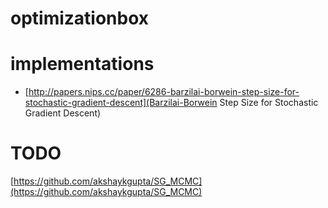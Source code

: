 # optimizationbox

# implementations

* [http://papers.nips.cc/paper/6286-barzilai-borwein-step-size-for-stochastic-gradient-descent](Barzilai-Borwein Step Size for Stochastic Gradient Descent)

# TODO
[https://github.com/akshaykgupta/SG_MCMC](https://github.com/akshaykgupta/SG_MCMC)

